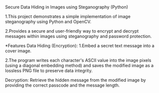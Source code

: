 Secure Data Hiding in Images using Steganography (Python)                       


1.This project demonstrates a simple implementation of image steganography using Python and OpenCV.

2.Provides a secure and user-friendly way to encrypt and decrypt messages within images using steganography and password protection.

*Features
Data Hiding (Encryption):
1.Embed a secret text message into a cover image. 


2.The program writes each character's ASCII value into the image pixels (using a diagonal embedding method) and saves the modified image as a lossless PNG file to preserve data integrity.

Decryption:
Retrieve the hidden message from the modified image by providing the correct passcode and the message length.
